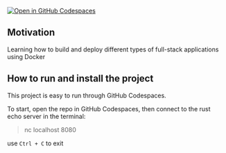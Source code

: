 [![Open in GitHub Codespaces](https://github.com/codespaces/badge.svg)](https://codespaces.new/TaldenV/chat_server)

## Motivation

Learning how to build and deploy different types of full-stack applications using Docker

## How to run and install the project

This project is easy to run through GitHub Codespaces.

To start, open the repo in GitHub Codespaces, then connect to the rust echo server in the terminal:

> nc localhost 8080

use `Ctrl + C` to exit